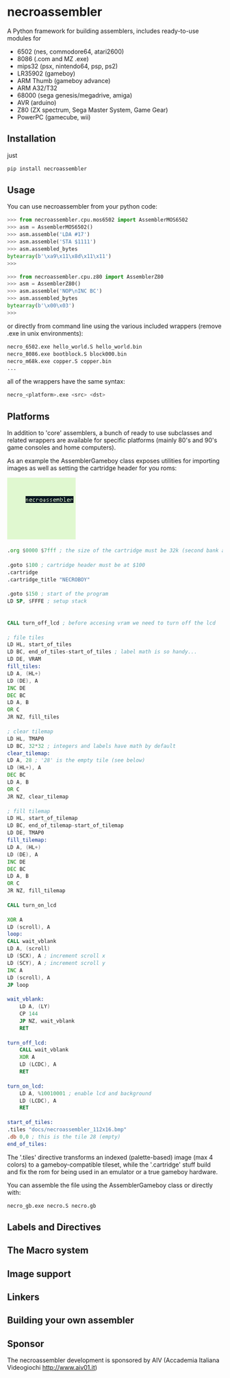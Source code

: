 # necroassembler
A Python framework for building assemblers, includes ready-to-use modules for 

* 6502 (nes, commodore64, atari2600)
* 8086 (.com and MZ .exe)
* mips32 (psx, nintendo64, psp, ps2)
* LR35902 (gameboy)
* ARM Thumb (gameboy advance)
* ARM A32/T32
* 68000 (sega genesis/megadrive, amiga)
* AVR (arduino)
* Z80 (ZX spectrum, Sega Master System, Game Gear)
* PowerPC (gamecube, wii)

## Installation

just

```sh
pip install necroassembler
```

## Usage

You can use necroassembler from your python code:

```python
>>> from necroassembler.cpu.mos6502 import AssemblerMOS6502
>>> asm = AssemblerMOS6502()
>>> asm.assemble('LDA #17')  
>>> asm.assemble('STA $1111') 
>>> asm.assembled_bytes
bytearray(b'\xa9\x11\x8d\x11\x11')
>>>
```

```python
>>> from necroassembler.cpu.z80 import AssemblerZ80         
>>> asm = AssemblerZ80()
>>> asm.assemble('NOP\nINC BC')  
>>> asm.assembled_bytes         
bytearray(b'\x00\x03')
>>>
```

or directly from command line using the various included wrappers (remove .exe in unix environments):

```sh
necro_6502.exe hello_world.S hello_world.bin
necro_8086.exe bootblock.S block000.bin
necro_m68k.exe copper.S copper.bin
...
```

all of the wrappers have the same syntax:

```sh
necro_<platform>.exe <src> <dst>
```

## Platforms

In addition to 'core' assemblers, a bunch of ready to use subclasses and related wrappers are available for specific platforms (mainly 80's and 90's game consoles and home computers).

As an example the AssemblerGameboy class exposes utilities for importing images as well as setting the cartridge header for you roms:

![BGB Emulator Screenshot](docs/bgb00001.png)

```asm
.org $0000 $7fff ; the size of the cartridge must be 32k (second bank at $4000 can be bank-switched)

.goto $100 ; cartridge header must be at $100
.cartridge
.cartridge_title "NECROBOY"

.goto $150 ; start of the program
LD SP, $FFFE ; setup stack


CALL turn_off_lcd ; before accesing vram we need to turn off the lcd

; file tiles
LD HL, start_of_tiles
LD BC, end_of_tiles-start_of_tiles ; label math is so handy...
LD DE, VRAM
fill_tiles:
LD A, (HL+)
LD (DE), A
INC DE
DEC BC
LD A, B
OR C
JR NZ, fill_tiles

; clear tilemap
LD HL, TMAP0
LD BC, 32*32 ; integers and labels have math by default
clear_tilemap:
LD A, 28 ; '28' is the empty tile (see below)
LD (HL+), A
DEC BC
LD A, B
OR C
JR NZ, clear_tilemap

; fill tilemap
LD HL, start_of_tilemap
LD BC, end_of_tilemap-start_of_tilemap
LD DE, TMAP0
fill_tilemap:
LD A, (HL+)
LD (DE), A
INC DE
DEC BC
LD A, B
OR C
JR NZ, fill_tilemap

CALL turn_on_lcd

XOR A
LD (scroll), A
loop:
CALL wait_vblank
LD A, (scroll)
LD (SCX), A ; increment scroll x
LD (SCY), A ; increment scroll y
INC A
LD (scroll), A
JP loop

wait_vblank:
	LD A, (LY)
	CP 144
	JP NZ, wait_vblank
	RET

turn_off_lcd:
	CALL wait_vblank
	XOR A
	LD (LCDC), A
	RET

turn_on_lcd:
	LD A, %10010001 ; enable lcd and background
	LD (LCDC), A
	RET

start_of_tiles:
.tiles "docs/necroassembler_112x16.bmp"
.db 0,0 ; this is the tile 28 (empty)
end_of_tiles:

```

The '.tiles' directive transforms an indexed (palette-based) image (max 4 colors) to a gameboy-compatible tileset, while the '.cartridge' stuff build and fix the rom for being used in an emulator or a true gameboy hardware.

You can assemble the file using the AssemblerGameboy class or directly with:

```sh
necro_gb.exe necro.S necro.gb
```



## Labels and Directives

## The Macro system

## Image support

## Linkers

## Building your own assembler



## Sponsor

The necroassembler development is sponsored by AIV (Accademia Italiana Videogiochi http://www.aiv01.it)
